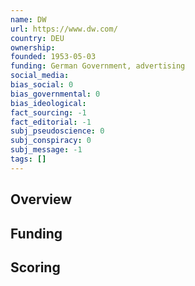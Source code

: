 ```yaml
---
name: DW
url: https://www.dw.com/
country: DEU
ownership:
founded: 1953-05-03
funding: German Government, advertising
social_media:
bias_social: 0
bias_governmental: 0
bias_ideological:
fact_sourcing: -1
fact_editorial: -1
subj_pseudoscience: 0
subj_conspiracy: 0
subj_message: -1
tags: []
---
```


## Overview

## Funding

## Scoring
